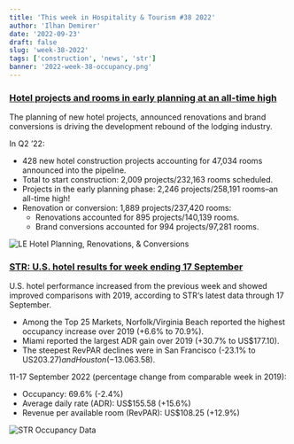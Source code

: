 ```yaml
---
title: 'This week in Hospitality & Tourism #38 2022'
author: 'Ilhan Demirer'
date: '2022-09-23'
draft: false
slug: 'week-38-2022'
tags: ['construction', 'news', 'str']
banner: '2022-week-38-occupancy.png'
---
```


### [Hotel projects and rooms in early planning at an all-time high](https://hotelbusiness.com/hotel-projects-and-rooms-in-early-planning-at-an-all-time-high)

The planning of new hotel projects, announced renovations and brand conversions is driving the development rebound of the lodging industry.

In Q2 ’22:

- 428 new hotel construction projects accounting for 47,034 rooms announced into the pipeline.
- Total to start construction: 2,009 projects/232,163 rooms scheduled.
- Projects in the early planning phase: 2,246 projects/258,191 rooms–an all-time high!
- Renovation or conversion: 1,889 projects/237,420 rooms:
  - Renovations accounted for 895 projects/140,139 rooms.
  - Brand conversions accounted for 994 projects/97,281 rooms.

![LE Hotel Planning, Renovations, & Conversions](/images/blogimages/2022-week-38-construction.png)

### [STR: U.S. hotel results for week ending 17 September](https://str.com/press-release/str-us-hotel-results-week-ending-17-september)

U.S. hotel performance increased from the previous week and showed improved comparisons with 2019, according to STR‘s latest data through 17 September.

- Among the Top 25 Markets, Norfolk/Virginia Beach reported the highest occupancy increase over 2019 (+6.6% to 70.9%).
- Miami reported the largest ADR gain over 2019 (+30.7% to US$177.10).
- The steepest RevPAR declines were in San Francisco (-23.1% to US$203.27) and Houston (-13.0% to US$63.58).

11-17 September 2022 (percentage change from comparable week in 2019):

- Occupancy: 69.6% (-2.4%)
- Average daily rate (ADR): US$155.58 (+15.6%)
- Revenue per available room (RevPAR): US$108.25 (+12.9%)

![STR Occupancy Data](/images/blogimages/2022-week-38-occupancy.png)
